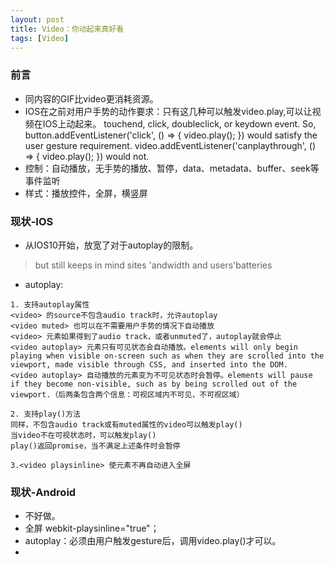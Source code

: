 ```yaml
---
layout: post
title: Video：你动起来真好看
tags: [Video]
---
```

### 前言 ###
 - 同内容的GIF比video更消耗资源。
 - IOS在之前对用户手势的动作要求：只有这几种可以触发video.play,可以让视频在IOS上动起来。
touchend, click, doubleclick, or keydown event. So, button.addEventListener('click', () => { video.play(); }) would satisfy the user gesture requirement. video.addEventListener('canplaythrough', () => { video.play(); }) would not.
 - 控制：自动播放，无手势的播放、暂停，data、metadata、buffer、seek等事件监听
 - 样式：播放控件，全屏，横竖屏

### 现状-IOS ###
 - 从IOS10开始，放宽了对于autoplay的限制。

> but still keeps in mind sites 'andwidth and users'batteries

 - autoplay:
 ```
 1. 支持autoplay属性
 <video> 的source不包含audio track时，允许autoplay
 <video muted> 也可以在不需要用户手势的情况下自动播放
 <video> 元素如果得到了audio track，或者unmuted了，autoplay就会停止
 <video autoplay> 元素只有可见状态会自动播放。elements will only begin playing when visible on-screen such as when they are scrolled into the viewport, made visible through CSS, and inserted into the DOM.
 <video autoplay> 自动播放的元素变为不可见状态时会暂停。elements will pause if they become non-visible, such as by being scrolled out of the viewport.（后两条包含两个信息：可视区域内不可见，不可视区域）
 
 2. 支持play()方法
 同样，不包含audio track或有muted属性的video可以触发play()
 当video不在可视状态时，可以触发play()
 play()返回promise，当不满足上述条件时会暂停
 
 3.<video playsinline> 使元素不再自动进入全屏
 ```

### 现状-Android ###
- 不好做。
- 全屏 webkit-playsinline="true"；
- autoplay：必须由用户触发gesture后，调用video.play()才可以。
- 


